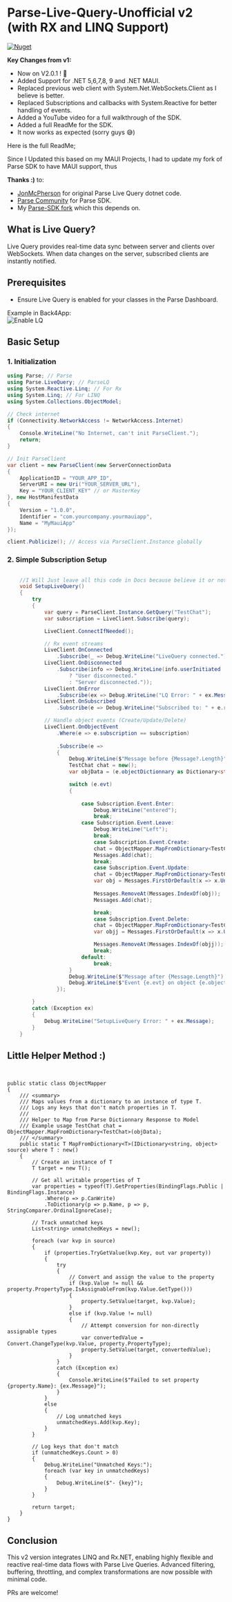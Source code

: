 # Parse-Live-Query-Unofficial v2 (with RX and LINQ Support)

[![Nuget](https://img.shields.io/nuget/v/yb.parselivequerydotnet.svg)](https://www.nuget.org/packages/YB.ParseLiveQueryDotNet)


**Key Changes from v1:**  

- Now on V2.0.1 ! 🚀
- Added Support for .NET 5,6,7,8, 9 and .NET MAUI.
- Replaced previous web client with System.Net.WebSockets.Client as I believe is better.
- Replaced Subscriptions and callbacks with System.Reactive for better handling of events.
- Added a YouTube video for a full walkthrough of the SDK.
- Added a full ReadMe for the SDK.
- It now works as expected (sorry guys 😅)
  
Here is the full ReadMe;

Since I Updated this based on my MAUI Projects, I had to update my fork of Parse SDK to have MAUI support, thus

**Thanks :)** to:
- [JonMcPherson](https://github.com/JonMcPherson/parse-live-query-dotnet) for original Parse Live Query dotnet code.  
- [Parse Community](https://github.com/parse-community) for Parse SDK.  
- My [Parse-SDK fork](https://github.com/YBTopaz8/Parse-SDK-dotNET) which this depends on.  

## What is Live Query?
Live Query provides real-time data sync between server and clients over WebSockets. When data changes on the server, subscribed clients are instantly notified.

## Prerequisites
- Ensure Live Query is enabled for your classes in the Parse Dashboard.

Example in Back4App:  
![Enable LQ](https://github.com/user-attachments/assets/b9cba805-f81a-47e2-a999-ce6864ba438a)

## Basic Setup

### 1. Initialization
```csharp
using Parse; // Parse
using Parse.LiveQuery; // ParseLQ
using System.Reactive.Linq; // For Rx
using System.Linq; // For LINQ
using System.Collections.ObjectModel;

// Check internet
if (Connectivity.NetworkAccess != NetworkAccess.Internet)
{
    Console.WriteLine("No Internet, can't init ParseClient.");
    return;
}

// Init ParseClient
var client = new ParseClient(new ServerConnectionData
{
    ApplicationID = "YOUR_APP_ID",
    ServerURI = new Uri("YOUR_SERVER_URL"),
    Key = "YOUR_CLIENT_KEY" // or MasterKey
}, new HostManifestData
{
    Version = "1.0.0",
    Identifier = "com.yourcompany.yourmauiapp",
    Name = "MyMauiApp"
});

client.Publicize(); // Access via ParseClient.Instance globally
```

### 2. Simple Subscription Setup
```csharp

    //I Will Just leave all this code in Docs because believe it or not, sometimes even I forget how to use my own lib :D
    void SetupLiveQuery()
    {
        try
        {
            var query = ParseClient.Instance.GetQuery("TestChat");
            var subscription = LiveClient.Subscribe(query);

            LiveClient.ConnectIfNeeded();

            // Rx event streams
            LiveClient.OnConnected
                .Subscribe(_ => Debug.WriteLine("LiveQuery connected."));
            LiveClient.OnDisconnected
                .Subscribe(info => Debug.WriteLine(info.userInitiated
                    ? "User disconnected."
                    : "Server disconnected."));
            LiveClient.OnError
                .Subscribe(ex => Debug.WriteLine("LQ Error: " + ex.Message));
            LiveClient.OnSubscribed
                .Subscribe(e => Debug.WriteLine("Subscribed to: " + e.requestId));

            // Handle object events (Create/Update/Delete)
            LiveClient.OnObjectEvent
                .Where(e => e.subscription == subscription)
                
                .Subscribe(e =>
                {
                    Debug.WriteLine($"Message before {Message?.Length}");
                    TestChat chat = new();
                    var objData = (e.objectDictionnary as Dictionary<string, object>);

                    switch (e.evt)
                    {
                        
                        case Subscription.Event.Enter:
                            Debug.WriteLine("entered");
                            break;
                        case Subscription.Event.Leave:
                            Debug.WriteLine("Left");
                            break;
                            case Subscription.Event.Create:
                            chat = ObjectMapper.MapFromDictionary<TestChat>(objData);
                            Messages.Add(chat);
                            break;
                            case Subscription.Event.Update:
                            chat = ObjectMapper.MapFromDictionary<TestChat>(objData);
                            var obj = Messages.FirstOrDefault(x => x.UniqueKey == chat.UniqueKey);
                            
                            Messages.RemoveAt(Messages.IndexOf(obj));
                            Messages.Add(chat);

                            break;
                            case Subscription.Event.Delete:
                            chat = ObjectMapper.MapFromDictionary<TestChat>(objData);
                            var objj = Messages.FirstOrDefault(x => x.UniqueKey == chat.UniqueKey);

                            Messages.RemoveAt(Messages.IndexOf(objj));
                            break;
                        default:
                            break;
                    }
                    Debug.WriteLine($"Message after {Message.Length}");
                    Debug.WriteLine($"Event {e.evt} on object {e.objectDictionnary.GetType()}");
                });

        }
        catch (Exception ex)
        {
            Debug.WriteLine("SetupLiveQuery Error: " + ex.Message);
        }
    }
```
## Little Helper Method :)

```


public static class ObjectMapper
{
    /// <summary>
    /// Maps values from a dictionary to an instance of type T.
    /// Logs any keys that don't match properties in T.
    ///     
    /// Helper to Map from Parse Dictionnary Response to Model
    /// Example usage TestChat chat = ObjectMapper.MapFromDictionary<TestChat>(objData);    
    /// </summary>
    public static T MapFromDictionary<T>(IDictionary<string, object> source) where T : new()
    {
        // Create an instance of T
        T target = new T();

        // Get all writable properties of T
        var properties = typeof(T).GetProperties(BindingFlags.Public | BindingFlags.Instance)
            .Where(p => p.CanWrite)
            .ToDictionary(p => p.Name, p => p, StringComparer.OrdinalIgnoreCase);

        // Track unmatched keys
        List<string> unmatchedKeys = new();

        foreach (var kvp in source)
        {
            if (properties.TryGetValue(kvp.Key, out var property))
            {
                try
                {
                    // Convert and assign the value to the property
                    if (kvp.Value != null && property.PropertyType.IsAssignableFrom(kvp.Value.GetType()))
                    {
                        property.SetValue(target, kvp.Value);
                    }
                    else if (kvp.Value != null)
                    {
                        // Attempt conversion for non-directly assignable types
                        var convertedValue = Convert.ChangeType(kvp.Value, property.PropertyType);
                        property.SetValue(target, convertedValue);
                    }
                }
                catch (Exception ex)
                {
                    Console.WriteLine($"Failed to set property {property.Name}: {ex.Message}");
                }
            }
            else
            {
                // Log unmatched keys
                unmatchedKeys.Add(kvp.Key);
            }
        }

        // Log keys that don't match
        if (unmatchedKeys.Count > 0)
        {
            Debug.WriteLine("Unmatched Keys:");
            foreach (var key in unmatchedKeys)
            {
                Debug.WriteLine($"- {key}");
            }
        }

        return target;
    }
}

```


## Conclusion
This v2 version integrates LINQ and Rx.NET, enabling highly flexible and reactive real-time data flows with Parse Live Queries. Advanced filtering, buffering, throttling, and complex transformations are now possible with minimal code.

PRs are welcome!

